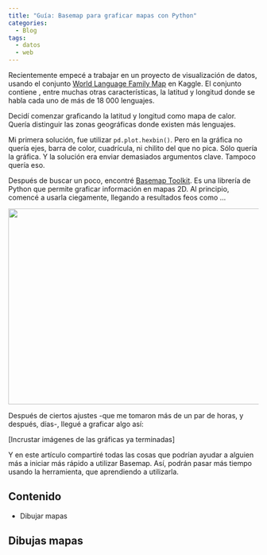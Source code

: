 ```yaml
---
title: "Guía: Basemap para graficar mapas con Python"
categories:
  - Blog
tags:
  - datos
  - web
---
```


Recientemente empecé a trabajar en un proyecto de visualización de datos, usando el conjunto [World Language Family Map](https://www.kaggle.com/rtatman/world-language-family-map) en Kaggle. El conjunto contiene , entre muchas otras características, la latitud y longitud donde se habla cada uno de más de 18 000 lenguajes.

Decidí comenzar graficando la latitud y longitud como mapa de calor. Quería distinguir las zonas geográficas donde existen más lenguajes.

Mi primera solución, fue utilizar `pd.plot.hexbin()`. Pero en la gráfica no quería ejes, barra de color, cuadrícula, ni chilito del que no pica. Sólo quería la gráfica. Y la solución era enviar demasiados argumentos clave. Tampoco quería eso.

Después de buscar un poco, encontré [Basemap Toolkit](https://matplotlib.org/basemap/). Es una librería de Python que permite graficar información en mapas 2D. Al principio, comencé a usarla ciegamente, llegando a resultados feos como ...

<img class="aligncenter wp-image-41 size-full" src="http://davidomar.me/wp-content/uploads/2017/09/hexbin-plot-as-map-2.png" alt="" width="788" height="394" />

Después de ciertos ajustes -que me tomaron más de un par de horas, y después, días-, llegué a graficar algo así:

[Incrustar imágenes de las gráficas ya terminadas]

Y en este artículo compartiré todas las cosas que podrían ayudar a alguien más a iniciar más rápido a utilizar Basemap. Así, podrán pasar más tiempo usando la herramienta, que aprendiendo a utilizarla.

## Contenido
- Dibujar mapas

## Dibujas mapas

